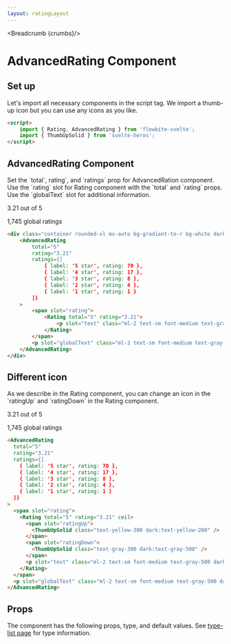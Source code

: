 ```yaml
---
layout: ratingLayout
---
```


<script>
	import { Rating, AdvancedRating, ScoreRating, Table, TableDefaultRow, Breadcrumb } from '$lib/index';
	import { ThumbUpSolid } from 'svelte-heros';
	import componentProps from '../props/AdvancedRating.json'
  // Props table
  let items = componentProps.props
	let propHeader = ['Name', 'Type', 'Default']
	
	let divClass='w-full relative overflow-x-auto shadow-md sm:rounded-lg'

  let crumbs = [
    {
      label:'Home',
      href:'/'
    },
    {
      label:'Rating home',
      href:'/ratings/'
    },
    {
      label:'Advanced rating',
      href:'/ratings/advanced-rating'
    }
  ]
	let headerLabel = {
		desc1: '8.7',
		desc2: 'Excellent',
		desc3: '376 reviews',
		link: {
			label: 'Read all reviews',
			url: '/'
		}
	};
</script>

<Breadcrumb {crumbs}/>

<h1 class="text-3xl w-full dark:text-white py-8">AdvancedRating Component</h1>

<h2 class="text-2xl w-full dark:text-white py-4">Set up</h2>

<p>Let's import all necessary components in the script tag. We import a thumb-up icon but you can use any icons as you like.</p>

```html
<script>
	import { Rating, AdvancedRating } from 'flowbite-svelte';
	import { ThumbUpSolid } from 'svelte-heros';
</script>
```

<h2 class="text-2xl w-full mt-8 dark:text-white py-4">AdvancedRating Component</h2>

<p>Set the `total`, rating`, and `ratings` prop for AdvancedRation component. Use the `rating` slot for Rating component with the `total` and `rating` props. Use the `globalText` slot for additional information.</p>

<div class="container rounded-xl mx-auto bg-gradient-to-r bg-white dark:bg-gray-900 border border-gray-200 dark:border-gray-700 p-2 sm:p-6">
	<AdvancedRating
		total="5"
		rating="3.21"
		ratings={[
			{ label: '5 star', rating: 70 },
			{ label: '4 star', rating: 17 },
			{ label: '3 star', rating: 8 },
			{ label: '2 star', rating: 4 },
			{ label: '1 star', rating: 1 }
		]}
	>
		<span slot="rating">
			<Rating total="5" rating="3.21">
				<p slot="text" class="ml-2 text-sm font-medium text-gray-500 dark:text-gray-400">3.21 out of 5</p>
			</Rating>
		</span>
		<p slot="globalText" class="ml-2 text-sm font-medium text-gray-500 dark:text-gray-400">1,745 global ratings</p>
	</AdvancedRating>
</div>

```html
<div class="container rounded-xl mx-auto bg-gradient-to-r bg-white dark:bg-gray-900 border border-gray-200 dark:border-gray-700 p-2 sm:p-6">
	<AdvancedRating
		total="5"
		rating="3.21"
		ratings={[
			{ label: '5 star', rating: 70 },
			{ label: '4 star', rating: 17 },
			{ label: '3 star', rating: 8 },
			{ label: '2 star', rating: 4 },
			{ label: '1 star', rating: 1 }
		]}
	>
		<span slot="rating">
			<Rating total="5" rating="3.21">
				<p slot="text" class="ml-2 text-sm font-medium text-gray-500 dark:text-gray-400">3.21 out of 5</p>
			</Rating>
		</span>
		<p slot="globalText" class="ml-2 text-sm font-medium text-gray-500 dark:text-gray-400">1,745 global ratings</p>
	</AdvancedRating>
</div>
```

<h2 class="text-2xl w-full mt-8 dark:text-white py-4">Different icon</h2>

<p>As we describe in the Rating component, you can change an icon in the `ratingUp` and `ratingDown` in the Rating component.</p>

<div class="container rounded-xl mx-auto bg-gradient-to-r bg-white dark:bg-gray-900 border border-gray-200 dark:border-gray-700 p-2 sm:p-6">
	<AdvancedRating
		total="5"
		rating="3.21"
		ratings={[
			{ label: '5 star', rating: 70 },
			{ label: '4 star', rating: 17 },
			{ label: '3 star', rating: 8 },
			{ label: '2 star', rating: 4 },
			{ label: '1 star', rating: 1 }
		]}
	>
		<span slot="rating">
			<Rating total="5" rating="3.21" ceil>
        <span slot="ratingUp">
          <ThumbUpSolid class="text-yellow-300 dark:text-yellow-200" />
        </span>
        <span slot="ratingDown">
          <ThumbUpSolid class="text-gray-300 dark:text-gray-500" />
        </span>
				<p slot="text" class="ml-2 text-sm font-medium text-gray-500 dark:text-gray-400">3.21 out of 5</p>
			</Rating>
		</span>
		<p slot="globalText" class="ml-2 text-sm font-medium text-gray-500 dark:text-gray-400">1,745 global ratings</p>
	</AdvancedRating>
</div>

```html
<AdvancedRating
  total="5"
  rating="3.21"
  ratings={[
    { label: '5 star', rating: 70 },
    { label: '4 star', rating: 17 },
    { label: '3 star', rating: 8 },
    { label: '2 star', rating: 4 },
    { label: '1 star', rating: 1 }
  ]}
>
  <span slot="rating">
    <Rating total="5" rating="3.21" ceil>
      <span slot="ratingUp">
        <ThumbUpSolid class="text-yellow-300 dark:text-yellow-200" />
      </span>
      <span slot="ratingDown">
        <ThumbUpSolid class="text-gray-300 dark:text-gray-500" />
      </span>
      <p slot="text" class="ml-2 text-sm font-medium text-gray-500 dark:text-gray-400">3.21 out of 5</p>
    </Rating>
  </span>
  <p slot="globalText" class="ml-2 text-sm font-medium text-gray-500 dark:text-gray-400">1,745 global ratings</p>
</AdvancedRating>
```


<h2 class="text-2xl w-full dark:text-white py-4">Props</h2>

<p>The component has the following props, type, and default values. See <a href="/type-list" class="text-blue-600 hover:underline dark:text-blue-500">type-list page</a> for type information.</p>

<Table header={propHeader} {divClass} >
  <TableDefaultRow {items} rowState='hover' />
</Table>




